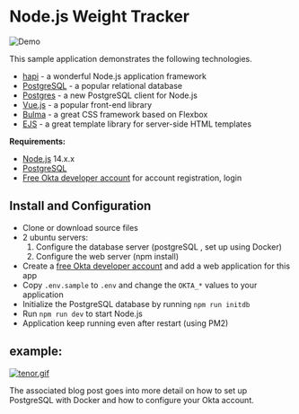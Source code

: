 # Node.js Weight Tracker

![Demo](docs/build-weight-tracker-app-demo.gif)

This sample application demonstrates the following technologies.

* [hapi](https://hapi.dev) - a wonderful Node.js application framework
* [PostgreSQL](https://www.postgresql.org/) - a popular relational database
* [Postgres](https://github.com/porsager/postgres) - a new PostgreSQL client for Node.js
* [Vue.js](https://vuejs.org/) - a popular front-end library
* [Bulma](https://bulma.io/) - a great CSS framework based on Flexbox
* [EJS](https://ejs.co/) - a great template library for server-side HTML templates

**Requirements:**

* [Node.js](https://nodejs.org/) 14.x.x
* [PostgreSQL](https://www.postgresql.org/)
* [Free Okta developer account](https://developer.okta.com/) for account registration, login

## Install and Configuration

* Clone or download source files
*  2 ubuntu servers:
   1. Configure the database server (postgreSQL , set up using Docker)
   2. Configure the web server (npm install)
* Create a [free Okta developer account](https://developer.okta.com/) and add a web application for this app
* Copy `.env.sample` to `.env` and change the `OKTA_*` values to your application
* Initialize the PostgreSQL database by running `npm run initdb`
* Run `npm run dev` to start Node.js
* Application keep running even after restart (using PM2)

## example:

[![tenor.gif](https://i.postimg.cc/QC0Tn0LD/tenor.gif)](https://postimg.cc/GTTt4Phg)



The associated blog post goes into more detail on how to set up PostgreSQL with Docker and how to configure your Okta account.
